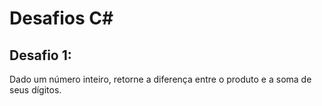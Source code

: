 # Desafios C#

## Desafio 1:

Dado um número inteiro, retorne a diferença entre o produto e a soma de seus dígitos.
